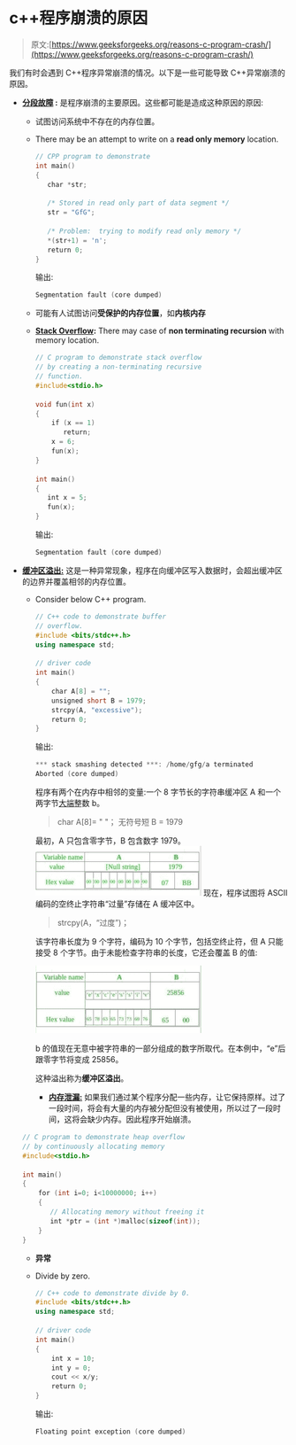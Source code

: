 # c++程序崩溃的原因

> 原文:[https://www.geeksforgeeks.org/reasons-c-program-crash/](https://www.geeksforgeeks.org/reasons-c-program-crash/)

我们有时会遇到 C++程序异常崩溃的情况。以下是一些可能导致 C++异常崩溃的原因。

*   **[分段故障](https://www.geeksforgeeks.org/core-dump-segmentation-fault-c-cpp/) :** 是程序崩溃的主要原因。这些都可能是造成这种原因的原因:
    *   试图访问系统中不存在的内存位置。
    *   There may be an attempt to write on a **read only memory** location.

        ```cpp
        // CPP program to demonstrate
        int main()
        {
           char *str; 

           /* Stored in read only part of data segment */
           str = "GfG";     

           /* Problem:  trying to modify read only memory */
           *(str+1) = 'n'; 
           return 0;
        }
        ```

        输出:

        ```cpp
        Segmentation fault (core dumped)
        ```

    *   可能有人试图访问**受保护的内存位置**，如**内核内存**
    *   **[Stack Overflow](https://www.geeksforgeeks.org/heap-overflow-stack-overflow/):** There may case of **non terminating recursion** with memory location.

        ```cpp
        // C program to demonstrate stack overflow
        // by creating a non-terminating recursive
        // function.
        #include<stdio.h>

        void fun(int x)
        {
            if (x == 1)
               return;
            x = 6;
            fun(x);
        }

        int main()
        {
           int x = 5;
           fun(x);
        }
        ```

        输出:

        ```cpp
        Segmentation fault (core dumped)
        ```

*   **[缓冲区溢出:](https://www.geeksforgeeks.org/buffer-overflow-attack-with-example/)** 这是一种异常现象，程序在向缓冲区写入数据时，会超出缓冲区的边界并覆盖相邻的内存位置。

    *   Consider below C++ program.

        ```cpp
        // C++ code to demonstrate buffer
        // overflow.
        #include <bits/stdc++.h>
        using namespace std;

        // driver code
        int main()
        {
            char A[8] = "";
            unsigned short B = 1979;
            strcpy(A, "excessive");
            return 0;
        }
        ```

        输出:

        ```cpp
        *** stack smashing detected ***: /home/gfg/a terminated
        Aborted (core dumped)
        ```

        程序有两个在内存中相邻的变量:一个 8 字节长的字符串缓冲区 A 和一个两字节[大端](https://www.geeksforgeeks.org/little-and-big-endian-mystery/)整数 b。

        > char A[8]= " "；
        > 无符号短 B = 1979

        最初，A 只包含零字节，B 包含数字 1979。
        ![](img/1d39ad0f62398f7238a3a650a58ec209.png)
        现在，程序试图将 ASCII 编码的空终止字符串“过量”存储在 A 缓冲区中。

        > strcpy(A，“过度”)；

        该字符串长度为 9 个字符，编码为 10 个字节，包括空终止符，但 A 只能接受 8 个字节。由于未能检查字符串的长度，它还会覆盖 B 的值:

        ![](img/0e97f8a1269b39bc418b06373d447334.png)

        b 的值现在无意中被字符串的一部分组成的数字所取代。在本例中，“e”后跟零字节将变成 25856。

        这种溢出称为**缓冲区溢出**。

        *   **[内存泄漏:](https://www.geeksforgeeks.org/what-is-memory-leak-how-can-we-avoid/)**
    如果我们通过某个程序分配一些内存，让它保持原样。过了一段时间，将会有大量的内存被分配但没有被使用，所以过了一段时间，这将会缺少内存。因此程序开始崩溃。

    ```cpp
    // C program to demonstrate heap overflow
    // by continuously allocating memory
    #include<stdio.h>

    int main()
    {
        for (int i=0; i<10000000; i++)
        {
           // Allocating memory without freeing it
           int *ptr = (int *)malloc(sizeof(int));
        }
    }
    ```

    *   **异常**
    *   Divide by zero.

        ```cpp
        // C++ code to demonstrate divide by 0.
        #include <bits/stdc++.h>
        using namespace std;

        // driver code
        int main()
        {
            int x = 10;
            int y = 0;
            cout << x/y;
            return 0;
        }
        ```

        输出:

        ```cpp
        Floating point exception (core dumped)
        ```